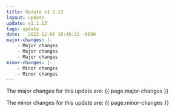 ```yaml
---
title: Update v1.1.13
layout: update
update: v1.1.13
tags: update
date:   2022-12-06 16:46:22 -0600
major-changes: |-
    - Major changes
    - Major changes
    - Major changes
minor-changes: |-
    - Minor changes
    - Minor changes
---
```


The major changes for this update are:
{{ page.major-changes }}

The minor changes for this update are:
{{ page.minor-changes }}

